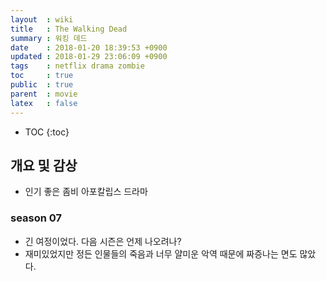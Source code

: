 ```yaml
---
layout  : wiki
title   : The Walking Dead
summary : 워킹 데드
date    : 2018-01-20 18:39:53 +0900
updated : 2018-01-29 23:06:09 +0900
tags    : netflix drama zombie
toc     : true
public  : true
parent  : movie
latex   : false
---
```

* TOC
{:toc}

## 개요 및 감상

* 인기 좋은 좀비 아포칼립스 드라마

### season 07

* 긴 여정이었다. 다음 시즌은 언제 나오려나?
* 재미있었지만 정든 인물들의 죽음과 너무 얄미운 악역 때문에 짜증나는 면도 많았다.
